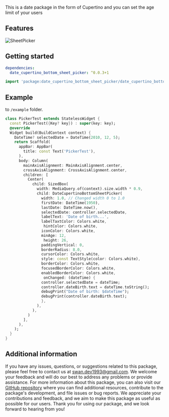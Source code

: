 This is a date package in the form of Cupertino and you can set the age limit of your users

## Features

![SheetPicker](https://github.com/SwanFlutter/date_cupertino_bottom_sheet_picker/assets/151648897/5ed512a7-e56e-46dc-b501-fbc14727a9e0)


## Getting started

```yaml
dependencies:
  date_cupertino_bottom_sheet_picker: ^0.0.3+1
```


```dart
import 'package:date_cupertino_bottom_sheet_picker/date_cupertino_bottom_sheet_picker.dart';

```

## Example

to `/example` folder.

```dart
class PickerTest extends StatelessWidget {
  const PickerTest({Key? key}) : super(key: key);
  @override
  Widget build(BuildContext context) {
    DateTime? selectedDate = DateTime(2010, 12, 5);
    return Scaffold(
      appBar: AppBar(
        title: const Text('PickerTest'),
      ),
      body: Column(
        mainAxisAlignment: MainAxisAlignment.center,
        crossAxisAlignment: CrossAxisAlignment.center,
        children: [
          Center(
            child: SizedBox(
              width: MediaQuery.of(context).size.width * 0.9,
              child: DateCupertinoBottomSheetPicker(
                width: 1.0, // Changed width 0 to 1.0
                firstDate: DateTime(1950),
                lastDate: DateTime.now(),
                selectedDate: controller.selectedDate,
                labelText: 'Date of birth...',
                labelTaxtColor: Colors.white,
                 hintColor: Colors.white,
                iconColor: Colors.white,
                minAge: 12,
                 height: 26,
                paddingVertical: 0,
                borderRadius: 8.0,
                cursorColor: Colors.white,
                style: const TextStyle(color: Colors.white),
                borderColor: Colors.white,
                focusedBorderColor: Colors.white,
                enabledBorderColor: Colors.white,
                 onChanged: (dateTime) {
                controller.selectedDate = dateTime;
                controller.dateBirth.text = dateTime.toString();
                debugPrint("Date of birth: $dateTime");
                debugPrint(controller.dateBirth.text);
                },
              ),
            ),
          )
        ],
      ),
    );
  }
}
```

## Additional information

If you have any issues, questions, or suggestions related to this package, please feel free to contact us at [swan.dev1993@gmail.com](mailto:swan.dev1993@gmail.com). We welcome your feedback and will do our best to address any problems or provide assistance.
For more information about this package, you can also visit our [GitHub repository](https://github.com/SwanFlutter/date_cupertino_bottom_sheet_picker) where you can find additional resources, contribute to the package's development, and file issues or bug reports. We appreciate your contributions and feedback, and we aim to make this package as useful as possible for our users.
Thank you for using our package, and we look forward to hearing from you!
